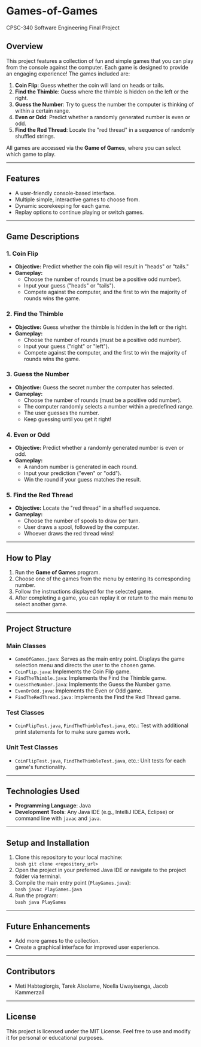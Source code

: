 # Games-of-Games
CPSC-340 Software Engineering Final Project

## **Overview**
 This project features a collection of fun and simple games that you can play from the console against the computer. Each game is designed to provide an engaging experience! The games included are:

1. **Coin Flip**: Guess whether the coin will land on heads or tails.  
2. **Find the Thimble**: Guess where the thimble is hidden on the left or the right.  
3. **Guess the Number**: Try to guess the number the computer is thinking of within a certain range.  
4. **Even or Odd**: Predict whether a randomly generated number is even or odd.  
5. **Find the Red Thread**: Locate the "red thread" in a sequence of randomly shuffled strings.

All games are accessed via the **Game of Games**, where you can select which game to play.

---

## **Features**
- A user-friendly console-based interface.
- Multiple simple, interactive games to choose from.
- Dynamic scorekeeping for each game.
- Replay options to continue playing or switch games.

---

## **Game Descriptions**

### **1. Coin Flip**
- **Objective:** Predict whether the coin flip will result in "heads" or "tails."  
- **Gameplay:**  
  - Choose the number of rounds (must be a positive odd number).  
  - Input your guess ("heads" or "tails").  
  - Compete against the computer, and the first to win the majority of rounds wins the game.

### **2. Find the Thimble**
- **Objective:** Guess whether the thimble is hidden in the left or the right.  
- **Gameplay:**  
  - Choose the number of rounds (must be a positive odd number).  
  - Input your guess ("right" or "left").  
  - Compete against the computer, and the first to win the majority of rounds wins the game.


### **3. Guess the Number**
- **Objective:** Guess the secret number the computer has selected.  
- **Gameplay:**  
  - Choose the number of rounds (must be a positive odd number).  
  - The computer randomly selects a number within a predefined range.  
  - The user guesses the number. 
  - Keep guessing until you get it right!

### **4. Even or Odd**
- **Objective:** Predict whether a randomly generated number is even or odd.  
- **Gameplay:**  
  - A random number is generated in each round.  
  - Input your prediction ("even" or "odd").  
  - Win the round if your guess matches the result.

### **5. Find the Red Thread**
- **Objective:** Locate the "red thread" in a shuffled sequence.  
- **Gameplay:**  
  - Choose the number of spools to draw per turn. 
  - User draws a spool, followed by the computer.
  - Whoever draws the red thread wins!

---

## **How to Play**

1. Run the **Game of Games** program.  
2. Choose one of the games from the menu by entering its corresponding number.  
3. Follow the instructions displayed for the selected game.  
4. After completing a game, you can replay it or return to the main menu to select another game.

---

## **Project Structure**

### **Main Classes**
- `GameOfGames.java`: Serves as the main entry point. Displays the game selection menu and directs the user to the chosen game.  
- `CoinFlip.java`: Implements the Coin Flip game.  
- `FindTheThimble.java`: Implements the Find the Thimble game.  
- `GuessTheNumber.java`: Implements the Guess the Number game.  
- `EvenOrOdd.java`: Implements the Even or Odd game.  
- `FindTheRedThread.java`: Implements the Find the Red Thread game.

### **Test Classes**
- `CoinFlipTest.java`, `FindTheThimbleTest.java`, etc.: Test with additional print statements for to make sure games work.

### **Unit Test Classes**
- `CoinFlipTest.java`, `FindTheThimbleTest.java`, etc.: Unit tests for each game's functionality.

---

## **Technologies Used**
- **Programming Language**: Java  
- **Development Tools**: Any Java IDE (e.g., IntelliJ IDEA, Eclipse) or command line with `javac` and `java`.

---

## **Setup and Installation**

1. Clone this repository to your local machine:  
   `bash git clone <repository_url>`
2. Open the project in your preferred Java IDE or navigate to the project folder via terminal.  
3. Compile the main entry point (`PlayGames.java`):  
   `bash javac PlayGames.java`
4. Run the program:  
   `bash java PlayGames`

---

## **Future Enhancements**
- Add more games to the collection.  
- Create a graphical interface for improved user experience.

---

## **Contributors**
- Meti Habtegiorgis, Tarek Alsolame, Noella Uwayisenga, Jacob Kammerzall  

---

## **License**
This project is licensed under the MIT License. Feel free to use and modify it for personal or educational purposes.
